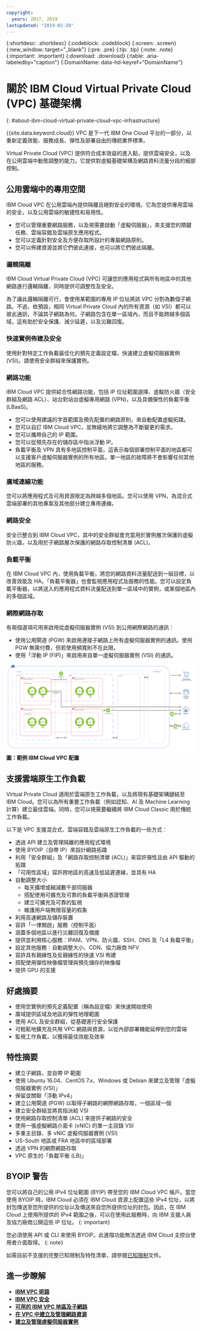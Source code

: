```yaml
---
copyright:
  years: 2017, 2019
lastupdated: "2019-02-20"
---
```


{:shortdesc: .shortdesc}
{:codeblock: .codeblock}
{:screen: .screen}
{:new_window: target="_blank"}
{:pre: .pre}
{:tip: .tip}
{:note: .note}
{:important: .important}
{:download: .download}
{:table: .aria-labeledby="caption"}
{:DomainName: data-hd-keyref="DomainName"}

# 關於 IBM Cloud Virtual Private Cloud (VPC) 基礎架構
{: #about-ibm-cloud-virtual-private-cloud-vpc-infrastructure}

{{site.data.keyword.cloud}} VPC 是下一代 IBM One Cloud 平台的一部分，以重新定義效能、服務成長、彈性及部署自由的傳統業界標準。

Virtual Private Cloud (VPC) 提供符合成本效益的進入點，提供雲端安全，以及在公用雲端中動態調整的能力。它提供對虛擬基礎架構及網路資料流量分段的細部控制。

## 公用雲端中的專用空間
IBM Cloud VPC 在公用雲端內提供隔離且絕對安全的環境。它為您提供專用雲端的安全，以及公用雲端的敏捷性和易用性。

 * 您可以管理重要網路服務，以及視需要啟動「虛擬伺服器」，來支援您的關鍵任務、雲端容錯及雲端原生應用程式。
 * 您可以定義針對安全及方便存取所設計的專屬網路原則。
 * 您可以佈建資源並將它們彼此連接，也可以將它們彼此隔離。

### 邏輯隔離
IBM Cloud Virtual Private Cloud (VPC) 可讓您的應用程式與所有地區中的其他網路進行邏輯隔離，同時提供可調整性及安全。

為了讓此邏輯隔離可行，會使用某範圍的專用 IP 位址將該 VPC 分割為數個子網路。不過，依預設，相同 Virtual Private Cloud 內的所有資源（如 VSI）都可以彼此通訊，不論其子網路為何。子網路包含在單一區域內，而且不能跨越多個區域，這有助於安全保護、減少延遲，以及災難回復。

### 快速實例佈建及安全

使用針對特定工作負載最佳化的預先定義設定檔，快速建立虛擬伺服器實例 (VSI)。請使用安全群組來保護實例。

### 網路功能
IBM Cloud VPC 提供綜合性網路功能，包括 IP 位址範圍選擇、虛擬防火牆（安全群組及網路 ACL）、站台對站台虛擬專用網路 (VPN)，以及具備彈性的負載平衡 (LBaaS)。

 * 您可以使用建議的字首範圍及預先配置的網路原則，來自動配置虛擬拓蹼。
 * 您可以自訂 IBM Cloud VPC，並無縫地將它調整為不斷變更的需求。
 * 您可以攜帶自己的 IP 範圍。
 * 您可以從預先存在的儲存區中指派浮動 IP。
 * 負載平衡及 VPN 具有多地區控制平面，這表示每個部署控制平面的地區都可以支援客戶虛擬伺服器實例的所有地區。單一地區的故障將不會影響任何其他地區的服務。

### 廣域連線功能
您可以將應用程式及可用資源限定為跨越多個地區。您可以使用 VPN，為混合式雲端部署的其他專案及其他部分建立專用連線。

### 網路安全
安全已整合到 IBM Cloud VPC，其中的安全群組會充當用於實例層次保護的虛擬防火牆，以及用於子網路層次保護的網路存取控制清單 (ACL)。

### 負載平衡
在 IBM Cloud VPC 內，使用負載平衡，將您的網路資料流量配送到一組目標，以改善效能及 HA。「負載平衡器」也會監視應用程式及服務的性能。您可以設定負載平衡器，以將送入的應用程式資料流量配送到單一區域中的實例，或某個地區內的多個區域。

### 網際網路存取
有兩個選項可用來啟用從虛擬伺服器實例 (VSI) 到公用網際網路的通訊：
* 使用公用閘道 (PGW) 來啟用連接子網路上所有虛擬伺服器實例的通訊。使用 PGW 無需付費，但若使用頻寬則不在此限。
* 使用「浮動 IP (FIP)」來啟用來自單一虛擬伺服器實例 (VSI) 的通訊。

![IBM Cloud VPC](images/vpc-experience.png)
**圖：範例 IBM Cloud VPC 配置**

## 支援雲端原生工作負載

Virtual Private Cloud 適用於雲端原生工作負載，以及將現有基礎架構鏈結至 IBM Cloud。您可以為所有重要工作負載（例如認知、AI 及 Machine Learning 計算）建立最佳雲端。同時，您可以視需要繼續將 IBM Cloud Classic 用於傳統工作負載。

以下是 VPC 支援混合式、雲端容錯及雲端原生工作負載的一些方式：

 * 透過 API 建立及管理隔離的應用程式環境
 * 使用 BYOIP（自帶 IP）來設計網路拓蹼
 * 利用「安全群組」及「網路存取控制清單 (ACL)」來容許彈性且由 API 驅動的拓蹼
 * 「可用性區域」容許跨地區的高速及低延遲連線，並具有 HA
 * 自動調整大小
   * 每天擴增或縮減數千部伺服器
   * 搭配使用可擴充及可靠的負載平衡與憑證管理
   * 建立可擴充及可靠的監視
   * 維護用戶端無限容量的假象
 * 利用高速網路及儲存裝置
 * 容許「一律開啟」服務（控制平面）
 * 涵蓋多個地區以進行災難回復及備援
 * 提供並利用核心服務：IPAM、VPN、防火牆、SSH、DNS 及「L4 負載平衡」
 * 設定其他服務：自動調整大小、CDN、協力廠商 NFV
 * 容許具有親緣性及反親緣性的快速 VSI 佈建
 * 搭配使用彈性映像檔管理與預先儲存的映像檔
 * 提供 GPU 的支援

## 好處摘要

 * 使用您實例的預先定義配置（稱為設定檔）來快速開始使用
 * 廣域提供區域及地區的彈性地理範圍
 * 使用 ACL 及安全群組，從基礎進行安全保護
 * 可輕鬆地擴充及共用 VPC 網路與資源，以從內部部署機能延伸到您的雲端
 * 監視工作負載，以獲得最佳效能及效率

## 特性摘要

  * 建立子網路，並自帶 IP 範圍
  * 使用 Ubuntu 16.04、CentOS 7.x、Windows 或 Debian 來建立及管理「虛擬伺服器實例 (VSI)」
  * 保留並關聯「浮動 IPv4」
  * 建立公用閘道 (PGW) 以取得子網路的網際網路存取，一個區域一個
  * 建立安全群組並將其指派給 VSI
  * 使用網路存取控制清單 (ACL) 來提供子網路的安全
  * 使用一張虛擬網路介面卡 (vNIC) 的單一主目錄 VSI
  * 多重主目錄、多 vNIC 虛擬伺服器實例 (VSI)
  * US-South 地區或 FRA 地區中的區域部署
  * 透過 VPN 的網際網路存取
  * VPC 原生的「負載平衡 (LB)」

## BYOIP 警告

您可以將自己的公用 IPv4 位址範圍 (BYIP) 帶至您的 IBM Cloud VPC 帳戶。當您使用 BYOIP 時，IBM Cloud 必須在 IBM Cloud 資源上配置這些 IPv4 位址，以將封包傳送至您所提供的位址以及傳送來自您所提供位址的封包。因此，在 IBM Cloud 上使用所提供的 IPv4 範圍之後，可以在使用此服務時，向 IBM 支援人員及協力廠商公開這些 IP 位址。
{: important}

您必須使用 API 或 CLI 來使用 BYOIP。此進階功能無法透過 IBM Cloud 主控台使用者介面取得。
{: note}

如需目前不支援的完整已知限制及特性清單，請參閱[已知限制](/docs/infrastructure/vpc?topic=vpc-known-limitations)文件。

## 進一步瞭解

* [**IBM VPC 術語**](/docs/infrastructure/vpc?topic=vpc-vpc-glossary)
* [**IBM VPC 安全**](https://{DomainName}/docs/infrastructure/vpc-network?topic=vpc-network-security-in-your-ibm-cloud-vpc#security-in-your-ibm-cloud-vpc)
* [**可用的 IBM VPC 地區及子網路**](https://{DomainName}/docs/infrastructure/vpc-network?topic=vpc-network-working-with-ip-address-ranges-address-prefixes-regions-and-subnets)
* [**在 VPC 中建立及管理網路資源**](/docs/infrastructure/vpc?topic=vpc-creating-and-managing-network-resources-in-vpc)
* [**建立及管理虛擬伺服器實例**](/docs/infrastructure/vpc?topic=vpc-creating-and-managing-virtual-server-instances)
